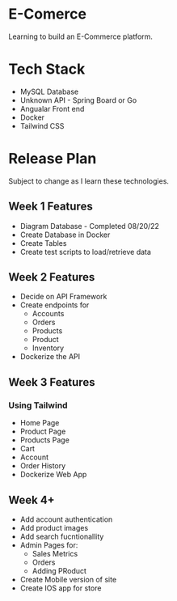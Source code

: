 # E-Comerce

Learning to build an E-Commerce platform.

# Tech Stack

- MySQL Database
- Unknown API - Spring Board or Go
- Angualar Front end
- Docker
- Tailwind CSS

# Release Plan

Subject to change as I learn these technologies.

## Week 1 Features

- Diagram Database - Completed 08/20/22
- Create Database in Docker
- Create Tables
- Create test scripts to load/retrieve data

## Week 2 Features

- Decide on API Framework
- Create endpoints for
  - Accounts
  - Orders
  - Products
  - Product
  - Inventory
- Dockerize the API

## Week 3 Features

### Using Tailwind

- Home Page
- Product Page
- Products Page
- Cart
- Account
- Order History
- Dockerize Web App

## Week 4+

- Add account authentication
- Add product images
- Add search fucntionallity
- Admin Pages for:
  - Sales Metrics
  - Orders
  - Adding PRoduct
- Create Mobile version of site
- Create IOS app for store
